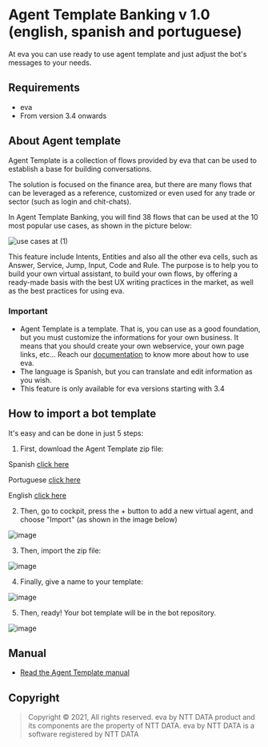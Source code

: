 # Agent Template Banking v 1.0 (english, spanish and portuguese)

At eva you can use ready to use agent template and just adjust the bot's messages to your needs.

## Requirements 
- eva
- From version 3.4 onwards

## About Agent template 
Agent Template is a collection of flows provided by eva that can be used to establish a base for building conversations.

The solution is focused on the finance area, but there are many flows that can be leveraged as a reference, customized or even used for any trade or sector (such as login and chit-chats).

In Agent Template Banking, you will find 38 flows that can be used at the 10 most popular use cases, as shown in the picture below:

![use cases at (1)](https://user-images.githubusercontent.com/95373474/180063856-f5d2d1f2-0e30-4e32-aa0d-785bef66f39d.jpg)

This feature include Intents, Entities and also all the other eva cells, such as Answer, Service, Jump, Input, Code and Rule.
The purpose is to help you to build your own virtual assistant, to build your own flows, by offering a ready-made basis with the best UX writing practices in the market, as well as the best practices for using eva.

### Important
- Agent Template is a template. That is, you can use as a good foundation, but you must customize the informations for your own business. It means that you should create your own webservice, your own page links, etc... Reach our [documentation](https://docs.eva.bot/ntt-data-eva-docs/start-here/what-is-eva) to know more about how to use eva.
- The language is Spanish, but you can translate and edit information as you wish.
- This feature is only available for eva versions starting with 3.4

## How to import a bot template
It's easy and can be done in just 5 steps:
1) First, download the Agent Template zip file:

Spanish [click here](https://github.com/eva-library/agent-template-banking/files/9014402/AT.Banking.ESP.zip)

Portuguese [click here](https://github.com/eva-library/agent-template-banking/files/9014403/AT.Banking.PT.zip)

English [click here](https://github.com/eva-library/agent-template-banking/blob/main/e9ac05f5-5877-4ed8-a4d9-25299b091bb4.zip)

2) Then, go to cockpit, press the + button to add a new virtual agent, and choose "Import" (as shown in the image below)

![image](https://user-images.githubusercontent.com/113615214/192914261-bdeb1d47-be0d-4336-9ba2-f4ff793710f1.png)

3) Then, import the zip file:

![image](https://user-images.githubusercontent.com/113615214/192914286-45fd1d74-d933-4457-879e-f3884cfa9cc3.png)


4) Finally, give a name to your template:

![image](https://user-images.githubusercontent.com/113615214/192914309-8ecbd970-c0df-48af-adc4-3f2df9460100.png)

5) Then, ready! Your bot template will be in the bot repository.

![image](https://user-images.githubusercontent.com/113615214/192914458-7b4f6cd3-9785-4aac-a825-6ed35f75387c.png)

## Manual
- [Read the Agent Template manual](https://at.docs.eva.bot/)

## Copyright

> Copyright ©
2021, All rights reserved.
eva by NTT DATA product and its components are the property of NTT DATA.
eva by NTT DATA is a software registered by NTT DATA

